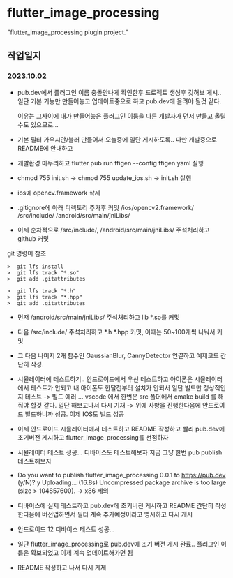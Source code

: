 # flutter_image_processing

"flutter_image_processing plugin project."

## 작업일지

### 2023.10.02
* pub.dev에서 플러그인 이름 충돌안나게 확인한후 프로젝트 생성후 깃허브 게시.. 일단 기본 기능만 만들어놓고 업데이트중으로 하고 pub.dev에 올려야 될것 같다. 
  
  이유는 그사이에 내가 만들어놓은 플러그인 이름을 다른 개발자가 먼저 만들고 올릴 수도 있으므로...


* 기본 필터 가우시안/블러 만들어서 오늘중에 일단 게시하도록.. 다만 개발중으로 README에 안내하고


* 개발환경 마무리하고 flutter pub run ffigen --config ffigen.yaml 실행


* chmod 755 init.sh -> chmod 755 update_ios.sh -> init.sh 실행


* ios에 opencv.framework 삭제


* .gitignore에 아래 디렉토리 추가후 커밋
  /ios/opencv2.framework/
  /src/include/
  /android/src/main/jniLibs/


* 이제 순차적으로   /src/include/, /android/src/main/jniLibs/ 주석처리하고 github 커밋


git 명령어 참조
```
>  git lfs install
>  git lfs track "*.so"
>  git add .gitattributes

>  git lfs track "*.h"
>  git lfs track "*.hpp"
>  git add .gitattributes
```


* 먼저 /android/src/main/jniLibs/ 주석처리하고 lib *.so를 커밋 


* 다음 /src/include/ 주석처리하고 *.h *.hpp 커밋, 이때는 50~100개씩 나눠서 커밋 


* 그 다음 나머지 2개 함수인 GaussianBlur, CannyDetector 연결하고 예제코드 간단히 작성.


* 시뮬레이터에 테스트하기.. 안드로이드에서 우선 테스트하고 아이폰은 시뮬레이터에서 테스트가 안되고 내 아이폰도 한달전부터 설치가 안되서 일단 빌드만 정상적인지 테스트
 -> 빌드 에러 ... vscode 에서 한번은 src 폴더에서 cmake build 를 해줘야 할것 같다. 일단 해보고나서 다시 기재
 -> 위에 사항을 진행한다음에 안드로이드 빌드하니까 성공. 이제 IOS도 빌드 성공


* 이제 안드로이드 시뮬레이터에서 테스트하고 README 작성하고 빨리 pub.dev에 초기버전 게시하고 flutter_image_processing를 선점하자


* 시뮬레이터 테스트 성공... 디바이스도 테스트해보자 지금 그냥 한번 pub publish 테스트해보자


* Do you want to publish flutter_image_processing 0.0.1 to https://pub.dev (y/N)? y
  Uploading... (16.8s)
  Uncompressed package archive is too large (size > 104857600).
  -> x86 제외


* 디바이스에 실제 테스트하고 pub.dev에 초기버전 게시하고 README 간단히 작성한다음에 버전업하면서 필터 계속 추가예정이라고 명시하고 다시 게시


* 안드로이드 12 디바이스 테스트 성공...


* 일단 flutter_image_processing로 pub.dev에 초기 버전 게시 완료.. 플러그인 이름은 확보되었고 이제 계속 업데이트해가면 됨


* README 작성하고 나서 다시 게제
